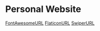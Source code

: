 # Personal Website

[FontAwesomeURL](https://fontawesome.com)
[FlaticonURL](https://www.flaticon.com)
[SwiperURL](https://swiperjs.com)

